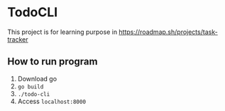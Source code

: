 # TodoCLI

This project is for learning purpose in <https://roadmap.sh/projects/task-tracker>

## How to run program

1. Download go
2. `go build`
3. `./todo-cli`
4. Access `localhost:8000`
